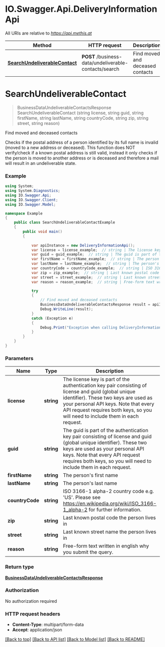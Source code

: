 # IO.Swagger.Api.DeliveryInformationApi

All URIs are relative to *https://api.methis.at*

Method | HTTP request | Description
------------- | ------------- | -------------
[**SearchUndeliverableContact**](DeliveryInformationApi.md#searchundeliverablecontact) | **POST** /business-data/undeliverable-contacts/search | Find moved and deceased contacts


<a name="searchundeliverablecontact"></a>
# **SearchUndeliverableContact**
> BusinessDataUndeliverableContactsResponse SearchUndeliverableContact (string license, string guid, string firstName, string lastName, string countryCode, string zip, string street, string reason)

Find moved and deceased contacts

Checks if the postal address of a person identified by its full name is invalid (moved to a new address or deceased). This function does NOT verify/check if a known postal address is still valid, instead it only checks if the person is moved to another address or is deceased and therefore a mail will result in an undeliverable state. 

### Example
```csharp
using System;
using System.Diagnostics;
using IO.Swagger.Api;
using IO.Swagger.Client;
using IO.Swagger.Model;

namespace Example
{
    public class SearchUndeliverableContactExample
    {
        public void main()
        {
            
            var apiInstance = new DeliveryInformationApi();
            var license = license_example;  // string | The license key is part of the authentication key pair consisting of license and guid (global unique identifier). These two keys are used as your personal API keys. Note that every API request requires both keys, so you will need to include them in each request. 
            var guid = guid_example;  // string | The guid is part of the authentication key pair consisting of license and guid (global unique identifier). These two keys are used as your personal API keys. Note that every API request requires both keys, so you will need to include them in each request. 
            var firstName = firstName_example;  // string | The person's first name
            var lastName = lastName_example;  // string | The person's last name
            var countryCode = countryCode_example;  // string | ISO 3166-1 alpha-2 country code e.g. 'US'. Please see https://en.wikipedia.org/wiki/ISO_3166-1_alpha-2 for further information.
            var zip = zip_example;  // string | Last known postal code the person lives in
            var street = street_example;  // string | Last known street name the person lives in
            var reason = reason_example;  // string | Free-form text written in english why you submit the query.

            try
            {
                // Find moved and deceased contacts
                BusinessDataUndeliverableContactsResponse result = apiInstance.SearchUndeliverableContact(license, guid, firstName, lastName, countryCode, zip, street, reason);
                Debug.WriteLine(result);
            }
            catch (Exception e)
            {
                Debug.Print("Exception when calling DeliveryInformationApi.SearchUndeliverableContact: " + e.Message );
            }
        }
    }
}
```

### Parameters

Name | Type | Description  | Notes
------------- | ------------- | ------------- | -------------
 **license** | **string**| The license key is part of the authentication key pair consisting of license and guid (global unique identifier). These two keys are used as your personal API keys. Note that every API request requires both keys, so you will need to include them in each request.  | 
 **guid** | **string**| The guid is part of the authentication key pair consisting of license and guid (global unique identifier). These two keys are used as your personal API keys. Note that every API request requires both keys, so you will need to include them in each request.  | 
 **firstName** | **string**| The person&#39;s first name | 
 **lastName** | **string**| The person&#39;s last name | 
 **countryCode** | **string**| ISO 3166-1 alpha-2 country code e.g. &#39;US&#39;. Please see https://en.wikipedia.org/wiki/ISO_3166-1_alpha-2 for further information. | 
 **zip** | **string**| Last known postal code the person lives in | 
 **street** | **string**| Last known street name the person lives in | 
 **reason** | **string**| Free-form text written in english why you submit the query. | 

### Return type

[**BusinessDataUndeliverableContactsResponse**](BusinessDataUndeliverableContactsResponse.md)

### Authorization

No authorization required

### HTTP request headers

 - **Content-Type**: multipart/form-data
 - **Accept**: application/json

[[Back to top]](#) [[Back to API list]](../README.md#documentation-for-api-endpoints) [[Back to Model list]](../README.md#documentation-for-models) [[Back to README]](../README.md)

